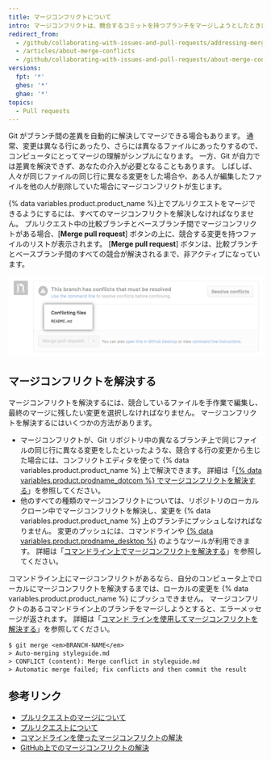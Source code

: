 ```yaml
---
title: マージコンフリクトについて
intro: マージコンフリクトは、競合するコミットを持つブランチをマージしようとしたときに生じるもので、最終のマージにどちらの変更を取り入れるかを Git が判断するのに手助けが必要になります。
redirect_from:
  - /github/collaborating-with-issues-and-pull-requests/addressing-merge-conflicts/about-merge-conflicts
  - /articles/about-merge-conflicts
  - /github/collaborating-with-issues-and-pull-requests/about-merge-conflicts
versions:
  fpt: '*'
  ghes: '*'
  ghae: '*'
topics:
  - Pull requests
---
```


Git がブランチ間の差異を自動的に解決してマージできる場合もあります。 通常、変更は異なる行にあったり、さらには異なるファイルにあったりするので、コンピュータにとってマージの理解がシンプルになります。 一方、Git が自力では差異を解決できず、あなたの介入が必要となることもあります。 しばしば、人々が同じファイルの同じ行に異なる変更をした場合や、ある人が編集したファイルを他の人が削除していた場合にマージコンフリクトが生じます。

{% data variables.product.product_name %}上でプルリクエストをマージできるようにするには、すべてのマージコンフリクトを解決しなければなりません。 プルリクエスト中の比較ブランチとベースブランチ間でマージコンフリクトがある場合、[**Merge pull request**] ボタンの上に、競合する変更を持つファイルのリストが表示されます。 [**Merge pull request**] ボタンは、比較ブランチとベースブランチ間のすべての競合が解決されるまで、非アクティブになっています。

![マージコンフリクトのエラーメッセージ](/assets/images/help/pull_requests/merge_conflict_error_on_github.png)

## マージコンフリクトを解決する

マージコンフリクトを解決するには、競合しているファイルを手作業で編集し、最終のマージに残したい変更を選択しなければなりません。 マージコンフリクトを解決するにはいくつかの方法があります。

- マージコンフリクトが、Git リポジトリ中の異なるブランチ上で同じファイルの同じ行に異なる変更をしたといったような、競合する行の変更から生じた場合には、コンフリクトエディタを使って {% data variables.product.product_name %} 上で解決できます。 詳細は「[{% data variables.product.prodname_dotcom %} でマージコンフリクトを解決する](/articles/resolving-a-merge-conflict-on-github)」を参照してください。
- 他のすべての種類のマージコンフリクトについては、リポジトリのローカルクローン中でマージコンフリクトを解決し、変更を {% data variables.product.product_name %} 上のブランチにプッシュしなければなりません。 変更のプッシュには、コマンドラインや [{% data variables.product.prodname_desktop %}](https://desktop.github.com/) のようなツールが利用できます。 詳細は「[コマンドライン上でマージコンフリクトを解決する](/articles/resolving-a-merge-conflict-using-the-command-line)」を参照してください。

コマンドライン上にマージコンフリクトがあるなら、自分のコンピュータ上でローカルにマージコンフリクトを解決するまでは、ローカルの変更を {% data variables.product.product_name %} にプッシュできません。 マージコンフリクトのあるコマンドライン上のブランチをマージしようとすると、エラーメッセージが返されます。 詳細は「[コマンド ラインを使用してマージコンフリクトを解決する](/articles/resolving-a-merge-conflict-using-the-command-line)」を参照してください。
```shell
$ git merge <em>BRANCH-NAME</em>
> Auto-merging styleguide.md
> CONFLICT (content): Merge conflict in styleguide.md
> Automatic merge failed; fix conflicts and then commit the result
```

## 参考リンク

- [プルリクエストのマージについて](/articles/about-pull-request-merges/)
- [プルリクエストについて](/articles/about-pull-requests/)
- [コマンドラインを使ったマージコンフリクトの解決](/articles/resolving-a-merge-conflict-using-the-command-line)
- [GitHub上でのマージコンフリクトの解決](/articles/resolving-a-merge-conflict-on-github)
